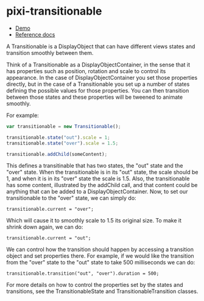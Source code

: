 pixi-transitionable
===================

* [Demo](http://limikael.altervista.org/pixi-transitionable-demo/)
* [Reference docs](http://limikael.altervista.org/pixi-transitionable-doc/)

A Transitionable is a DisplayObject that can have different views states and transition smoothly between them.

Think of a Transitionable as a DisplayObjectContainer, in the sense that it has properties such as position, rotation and scale to control its appearance. In the case of DisplayObjectContainer you set those properties directly, but in the case of a Transitionable you set up a number of states defining the possible values for those properties. You can then transition between those states and these properties will be tweened to animate smoothly.

For example:

````javascript
var transitionable = new Transitionable();

transitionable.state("out").scale = 1;
transitionable.state("over").scale = 1.5;

transitionable.addChild(someContent);
````

This defines a transitinable that has two states, the "out" state and the "over" state. When the transitionable is in its "out" state, the scale should be 1, and when it is in its "over" state the scale is 1.5. Also, the transitionable has some content, illustrated by the addChild call, and that content could be anything that can be added to a DisplayObjectContainer. Now, to set our transitionable to the "over" state, we can simply do:

    transitionable.current = "over";

Which will cause it to smoothly scale to 1.5 its original size. To make it shrink down again, we can do:

    transitionable.current = "out";

We can control how the transition should happen by accessing a transition object and set properties there. For example, if we would like the transition from the "over" state to the "out" state to take 500 milliseconds we can do:

    transitionable.transition("out", "over").duration = 500;

For more details on how to control the properties set by the states and transitions, see the TransitionableState and TransitionableTransition classes.
